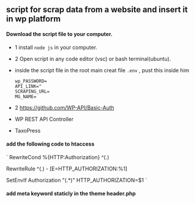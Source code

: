 ## script for scrap data from a website and insert it in wp platform

#### Download the script file to your computer.

- 1 install `node js` in your computer.
- 2 Open script in any code editor (vsc) or bash terminal(ubuntu).
- inside the script file in the root main creat file `.env` , pust this inside him

  ```wp_USERNAME=
  wp_PASSWORD=
  API_LINK="
  SCRAPING_URL=
  MG_NAME=
  ```

- 2 https://github.com/WP-API/Basic-Auth
- WP REST API Controller
- TaxoPress

#### add the following code to htaccess

`
RewriteCond %{HTTP:Authorization} ^(.)

RewriteRule ^(.) - [E=HTTP_AUTHORIZATION:%1]

SetEnvIf Authorization "(.\*)" HTTP_AUTHORIZATION=$1
`

#### add meta keyword staticly in the theme header.php
